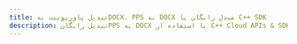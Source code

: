 ---title: تبدیل پاورپوینت بهDOCX، PPS به DOCX مبدل رایگان یا C++ SDKdescription: تبدیل رایگانPPS به DOCX با استفاده از C++ Cloud APIs & SDK. همچنین اسناد Microsoft PowerPoint را در Cloud ایجاد، ویرایش و رندر کنید.---